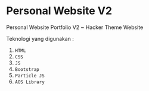# Personal Website V2
Personal Website Portfolio V2 ~ Hacker Theme Website

Teknologi yang digunakan :
1. ```HTML```
2. ```CSS```
3. ```JS```
4. ```Bootstrap```
5. ```Particle JS```
6. ```AOS Library```
